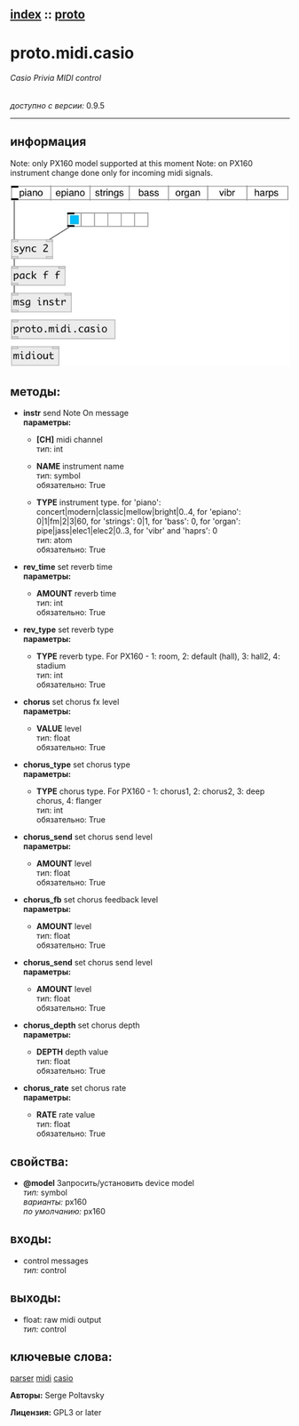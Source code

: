[index](index.html) :: [proto](category_proto.html)
---

# proto.midi.casio

###### Casio Privia MIDI control

*доступно с версии:* 0.9.5

---


## информация
Note: only PX160 model supported at this moment Note: on PX160 instrument change done only for incoming midi signals.


[![example](../examples/img/proto.midi.casio.jpg)](../examples/pd/proto.midi.casio.pd)





## методы:

* **instr**
send Note On message<br>
  __параметры:__
  - **[CH]** midi channel<br>
    тип: int <br>

  - **NAME** instrument name<br>
    тип: symbol <br>
    обязательно: True <br>

  - **TYPE** instrument type. for &#39;piano&#39;: concert|modern|classic|mellow|bright|0..4, for &#39;epiano&#39;: 0|1|fm|2|3|60, for &#39;strings&#39;: 0|1, for &#39;bass&#39;: 0, for &#39;organ&#39;: pipe|jass|elec1|elec2|0..3, for &#39;vibr&#39; and &#39;haprs&#39;: 0<br>
    тип: atom <br>
    обязательно: True <br>

* **rev_time**
set reverb time<br>
  __параметры:__
  - **AMOUNT** reverb time<br>
    тип: int <br>
    обязательно: True <br>

* **rev_type**
set reverb type<br>
  __параметры:__
  - **TYPE** reverb type. For PX160 - 1: room, 2: default (hall), 3: hall2, 4: stadium<br>
    тип: int <br>
    обязательно: True <br>

* **chorus**
set chorus fx level<br>
  __параметры:__
  - **VALUE** level<br>
    тип: float <br>
    обязательно: True <br>

* **chorus_type**
set chorus type<br>
  __параметры:__
  - **TYPE** chorus type. For PX160 - 1: chorus1, 2: chorus2, 3: deep chorus, 4: flanger<br>
    тип: int <br>
    обязательно: True <br>

* **chorus_send**
set chorus send level<br>
  __параметры:__
  - **AMOUNT** level<br>
    тип: float <br>
    обязательно: True <br>

* **chorus_fb**
set chorus feedback level<br>
  __параметры:__
  - **AMOUNT** level<br>
    тип: float <br>
    обязательно: True <br>

* **chorus_send**
set chorus send level<br>
  __параметры:__
  - **AMOUNT** level<br>
    тип: float <br>
    обязательно: True <br>

* **chorus_depth**
set chorus depth<br>
  __параметры:__
  - **DEPTH** depth value<br>
    тип: float <br>
    обязательно: True <br>

* **chorus_rate**
set chorus rate<br>
  __параметры:__
  - **RATE** rate value<br>
    тип: float <br>
    обязательно: True <br>




## свойства:

* **@model** 
Запросить/установить device model<br>
_тип:_ symbol<br>
_варианты:_ px160<br>
_по умолчанию:_ px160<br>



## входы:

* control messages<br>
_тип:_ control



## выходы:

* float: raw midi output<br>
_тип:_ control



## ключевые слова:

[parser](keywords/parser.html)
[midi](keywords/midi.html)
[casio](keywords/casio.html)






**Авторы:** Serge Poltavsky




**Лицензия:** GPL3 or later





